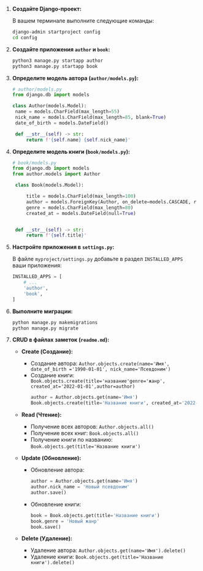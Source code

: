 
1. **Создайте Django-проект:**
   
   В вашем терминале выполните следующие команды:

   ```bash
   django-admin startproject config
   cd config
   ```

2. **Создайте приложения `author` и `book`:**
   
   ```bash
   python3 manage.py startapp author
   python3 manage.py startapp book
   ```

3. **Определите модель автора (`author/models.py`):**

   ```python
   # author/models.py
   from django.db import models

   class Author(models.Model):
    name = models.CharField(max_length=55)
    nick_name = models.CharField(max_length=85, blank=True)
    date_of_birth = models.DateField()

    def __str__(self) -> str:
        return f'{self.name} {self.nick_name}'


   ```

4. **Определите модель книги (`book/models.py`):**

   ```python
   # book/models.py
   from django.db import models
   from author.models import Author

    class Book(models.Model):

        title = models.CharField(max_length=100)
        author = models.ForeignKey(Author, on_delete=models.CASCADE, related_name='books')
        genre = models.CharField(max_length=80)
        created_at = models.DateField(null=True)


    def __str__(self) -> str:
        return f'{self.title}'
   ```

5. **Настройте приложения в `settings.py`:**

   В файле `myproject/settings.py` добавьте в раздел `INSTALLED_APPS` ваши приложения:

   ```python
   INSTALLED_APPS = [
       # ...
       'author',
       'book',
   ]
   ```

6. **Выполните миграции:**

   ```bash
   python manage.py makemigrations
   python manage.py migrate
   ```

7. **CRUD в файлах заметок (`readme.md`):**

   - **Create (Создание):**
     - Создание автора: `Author.objects.create(name='Имя', date_of_birth ='1990-01-01', nick_name='Псевдоним')`
     - Создание книги: `Book.objects.create(title='название'genre='жанр', created_at='2022-01-01',author=author)`
       ```python
       author = Author.objects.get(name='Имя')
       Book.objects.create(title='Название книги', created_at='2022-01-01', genre='Жанр', author=author)
       ```

   - **Read (Чтение):**
     - Получение всех авторов: `Author.objects.all()`
     - Получение всех книг: `Book.objects.all()`
     - Получение книги по названию: `Book.objects.get(title='Название книги')`

   - **Update (Обновление):**
     - Обновление автора: 
       ```python
       author = Author.objects.get(name='Имя')
       author.nick_name = 'Новый псевдоним'
       author.save()
       ```
     - Обновление книги:
       ```python
       book = Book.objects.get(title='Название книги')
       book.genre = 'Новый жанр'
       book.save()
       ```

   - **Delete (Удаление):**
     - Удаление автора: `Author.objects.get(name='Имя').delete()`
     - Удаление книги: `Book.objects.get(title='Название книги').delete()`
